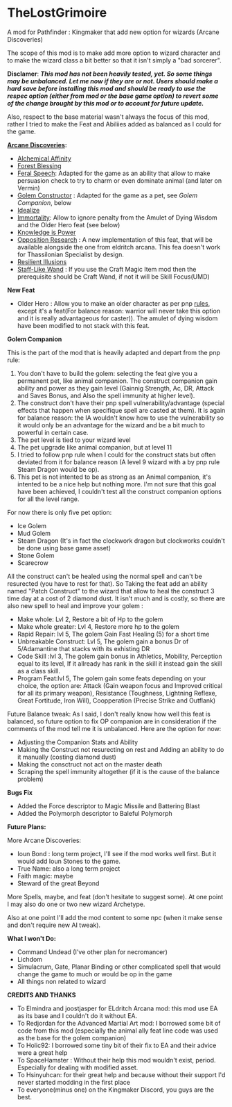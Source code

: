 # TheLostGrimoire
A mod for Pathfinder : Kingmaker that add new option for wizards (Arcane Discoveries)

The scope of this mod is to make add more option to wizard character and to make the wizard class a bit better so that it isn't simply a "bad sorcerer". 

**Disclamer**: ***This mod has not been heavily tested, yet. So some things may be unbalanced. Let me now if they are or not.  Users should make a hard save before installing this mod and should be ready to use the respec option (either from mod or the base game option) to revert some of the change brought by this mod or to account for future update.***

Also, respect to the base material wasn't always the focus of this mod, rather I tried to make the Feat and Abiliies added as balanced as I could for the game.

**[Arcane Discoveries](https://www.d20pfsrd.com/classes/core-classes/wizard/arcane-discoveries/arcane-discoveries-paizo/):**

- [Alchemical Affinity](https://www.d20pfsrd.com/classes/core-classes/wizard/arcane-discoveries/arcane-discoveries-paizo/alchemical-affinity/)
- [Forest Blessing](https://www.d20pfsrd.com/classes/core-classes/wizard/arcane-discoveries/arcane-discoveries-paizo/forest-s-blessing/)
- [Feral Speech](https://www.d20pfsrd.com/classes/core-classes/wizard/arcane-discoveries/arcane-discoveries-paizo/feral-speech/): Adapted for the game as an ability that allow to make persuasion check to try to charm or even dominate animal (and later on Vermin) 
- [Golem Constructor](https://www.d20pfsrd.com/classes/core-classes/wizard/arcane-discoveries/arcane-discoveries-paizo/golem-constructor/) : Adapted for the game as a pet, see *Golem Companion*, below
- [Idealize](https://www.d20pfsrd.com/classes/core-classes/wizard/arcane-discoveries/arcane-discoveries-paizo/idealize-su/)
- [Immortality](https://www.d20pfsrd.com/classes/core-classes/wizard/arcane-discoveries/arcane-discoveries-paizo/immortality/): Allow to ignore penalty from the Amulet of Dying Wisdom and the Older Hero feat (see below)
- [Knowledge is Power](https://www.d20pfsrd.com/classes/core-classes/wizard/arcane-discoveries/arcane-discoveries-paizo/knowledge-is-power-ex/)
- [Opposition Research](https://www.d20pfsrd.com/classes/core-classes/wizard/arcane-discoveries/arcane-discoveries-paizo/opposition-research/) : A new implementation of this feat, that will be available alongside the one from eldritch arcana. This fea doesn't work for Thassilonian Specialist by design. 
- [Resilient Illusions](https://www.d20pfsrd.com/classes/core-classes/wizard/arcane-discoveries/arcane-discoveries-paizo/resilient-illusions/)
- [Staff-Like Wand](https://www.d20pfsrd.com/classes/core-classes/wizard/arcane-discoveries/arcane-discoveries-paizo/staff-like-wand/) : If you use the Craft Magic Item mod then the prerequisite should be Craft Wand, if not it will be Skill Focus(UMD)

**New Feat** 
- Older Hero : Allow you to make an older character as per pnp [rules](https://www.d20pfsrd.com/alignment-description/description/#Age), except it's a feat(For balance reason: warrior will never take this option and it is really advantageous for caster)). 
The amulet of dying wisdom have been modified to not stack with this feat.

**Golem Companion**

This is the part of the mod that is heavily adapted and depart from the pnp rule: 
1) You don't have to build the golem: selecting the feat give you a permanent pet, like animal companion. The construct companion gain ability and power as they gain level (Gainnig Strength, Ac, DR, Attack and Saves Bonus, and Also the spell immunity at higher level). 
2) The construct don't have their pnp spell vulnerability/advantage (special effects that happen when specifique spell are casted at them). It is again for balance reason: the IA wouldn't know how to use the vulnerability so it would only be an advantage for the wizard and be a bit much to powerful in certain case.
3) The pet level is tied to your wizard level 
4) The pet upgrade like animal companion, but at level 11
5) I tried to follow pnp rule when I could for the construct stats but often deviated from it for balance reason (A level 9 wizard with a by pnp rule Steam Dragon would be op). 
6) This pet is not intented to be as strong as an Animal companion, it's intented to be a nice help but nothing more. I'm not sure that this goal have been achieved, I couldn't test all the construct companion options for all the level range. 

For now there is only five pet option: 
- Ice Golem   
- Mud Golem  
- Steam Dragon (It's in fact the clockwork dragon but clockworks couldn't be done using base game asset)
- Stone Golem
- Scarecrow

All the construct can't be healed using the normal spell and can't be resurected (you have to rest for that). So Taking the feat add an ability named "Patch Construct" to the wizard that allow to heal the construct 3 time day at a cost of 2 diamond dust. 
It isn't much and is costly, so there are also new spell to heal and improve your golem : 
- Make whole: Lvl 2, Restore a bit of Hp to the golem
- Make whole greater: Lvl 4, Restore more hp to the golem
- Rapid Repair: lvl 5, The golem Gain Fast Healing (5) for a short time 
- Unbreakable Construct: Lvl 5, The golem gain a bonus Dr of 5/Adamantine that stacks with its exhisting DR
- Code Skill :lvl 3, The golem gain bonus in Athletics, Mobility, Perception equal to its level, If it allready has rank in the skill it instead gain the skill as a class skill. 
- Program Feat:lvl 5, The golem gain some feats depending on your choice, the option are: Attack (Gain weapon focus and Improved critical for all its primary weapon), Resistance (Toughness, Lightning Reflexe, Great Fortitude, Iron Will), Coopperation (Precise Strike and Outflank)

Future Balance tweak:
As I said, I don't really know how well this feat is balanced, so future option to fix OP companion are in consideration if the comments of the mod tell me it is unbalanced. Here are the option for now:

- Adjusting the Companion Stats and Ability
- Making the Construct not resurecting on rest and Adding an ability to do it manually (costing diamond dust) 
- Making the consctruct not act on the master death 
- Scraping the spell immunity altogether (if it is the cause of the balance problem)

**Bugs Fix**
- Added the Force descriptor to Magic Missile and Battering Blast
- Added the Polymorph descriptor to Baleful Polymorph


**Future Plans:**

More Arcane Discoveries: 
- Ioun Bond : long term project, I'll see if the mod works well first. But it would add Ioun Stones to the game.
- True Name: also a long term project
- Faith magic: maybe
- Steward of the great Beyond

More Spells, maybe, and feat (don't hesitate to suggest some). At one point I may also do one or two new wizard Archetype. 

Also at one point I'll add the mod content to some npc (when it make sense and don't require new AI tweak).

**What I won't Do:**
- Command Undead (I've other plan for necromancer)
- Lichdom
- Simulacrum, Gate, Planar Binding or other complicated spell that would change the game to much or would be op in the game
- All things non related to wizard

**CREDITS AND THANKS**
- To Elmindra and joostjasper for ELdritch Arcana mod: this mod use EA as its base and I couldn't do it without EA. 
- To Redjordan for the Advanced Martial Art mod: I borrowed some bit of code from this mod (especially the animal ally feat line code was used as the base for the golem companion)
- To Holic92: I borrowed some tiny bit of their fix to EA and their advice were a great help
- To SpaceHamster : Without their help this mod wouldn't exist, period. Especially for dealing with modified asset.
- To Hsinyuhcan: for their great help and because without their support I'd never started modding in the first place
- To everyone(minus one) on the Kingmaker Discord, you guys are the best. 

